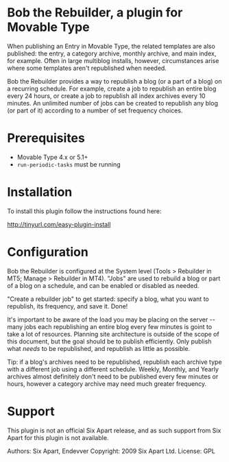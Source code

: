 # Bob the Rebuilder, a plugin for Movable Type

When publishing an Entry in Movable Type, the related templates are also
published: the entry, a category archive, monthly archive, and main index, for
example. Often in large multiblog installs, however, circumstances arise where
some templates aren't republished when needed.

Bob the Rebuilder provides a way to republish a blog (or a part of a blog) on a
recurring schedule. For example, create a job to republish an entire blog every
24 hours, or create a job to republish all index archives every 10 minutes. An
unlimited number of jobs can be created to republish any blog (or part of it)
according to a number of set frequency choices.


# Prerequisites

* Movable Type 4.x or 5.1+
* `run-periodic-tasks` must be running


# Installation

To install this plugin follow the instructions found here:

http://tinyurl.com/easy-plugin-install


# Configuration

Bob the Rebuilder is configured at the System level (Tools > Rebuilder in MT5;
Manage > Rebuilder in MT4). "Jobs" are used to rebuild a blog or part of a blog
on a schedule, and can be enabled or disabled as needed.

"Create a rebuilder job" to get started: specify a blog, what you want to
republish, its frequency, and save it. Done!

It's important to be aware of the load you may be placing on the server -- many
jobs each republishing an entire blog every few minutes is goint to take a lot
of resources. Planning site architecture is outside of the scope of this
document, but the goal should be to publish efficiently. Only publish what
*needs* to be republished, and republish as little as possible.

Tip: if a blog's archives need to be republished, republish each archive type
with a different job using a different schedule. Weekly, Monthly, and Yearly
archives almost definitely don't need to be published every few minutes or
hours, however a category archive may need much greater frequency.


# Support

This plugin is not an official Six Apart release, and as such support from Six
Apart for this plugin is not available.

Authors: Six Apart, Endevver
Copyright: 2009 Six Apart Ltd.
License: GPL
